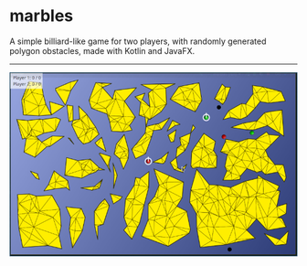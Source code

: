 # marbles

A simple billiard-like game for two players, with randomly generated polygon obstacles, made with Kotlin and JavaFX.

---

![screenshot](screenshot.png)
